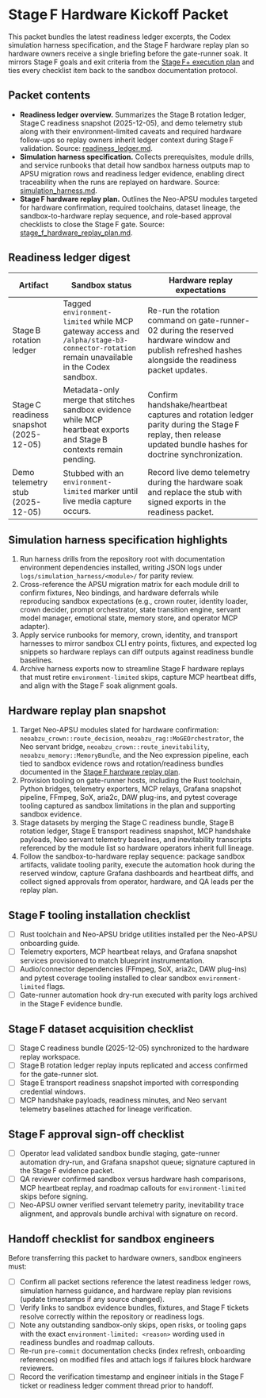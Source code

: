# Stage F Hardware Kickoff Packet

This packet bundles the latest readiness ledger excerpts, the Codex simulation harness specification, and the Stage F hardware replay plan so hardware owners receive a single briefing before the gate-runner soak. It mirrors Stage F goals and exit criteria from the [Stage F+ execution plan](../stage_f_plus_plan.md) and ties every checklist item back to the sandbox documentation protocol.

## Packet contents

- **Readiness ledger overview.** Summarizes the Stage B rotation ledger, Stage C readiness snapshot (2025-12-05), and demo telemetry stub along with their environment-limited caveats and required hardware follow-ups so replay owners inherit ledger context during Stage F validation. Source: [readiness_ledger.md](../readiness_ledger.md).
- **Simulation harness specification.** Collects prerequisites, module drills, and service runbooks that detail how sandbox harness outputs map to APSU migration rows and readiness ledger evidence, enabling direct traceability when the runs are replayed on hardware. Source: [simulation_harness.md](../simulation_harness.md).
- **Stage F hardware replay plan.** Outlines the Neo-APSU modules targeted for hardware confirmation, required toolchains, dataset lineage, the sandbox-to-hardware replay sequence, and role-based approval checklists to close the Stage F gate. Source: [stage_f_hardware_replay_plan.md](../stage_f_hardware_replay_plan.md).

## Readiness ledger digest

| Artifact | Sandbox status | Hardware replay expectations |
| --- | --- | --- |
| Stage B rotation ledger | Tagged `environment-limited` while MCP gateway access and `/alpha/stage-b3-connector-rotation` remain unavailable in the Codex sandbox. | Re-run the rotation command on gate-runner-02 during the reserved hardware window and publish refreshed hashes alongside the readiness packet updates. |
| Stage C readiness snapshot (2025-12-05) | Metadata-only merge that stitches sandbox evidence while MCP heartbeat exports and Stage B contexts remain pending. | Confirm handshake/heartbeat captures and rotation ledger parity during the Stage F replay, then release updated bundle hashes for doctrine synchronization. |
| Demo telemetry stub (2025-12-05) | Stubbed with an `environment-limited` marker until live media capture occurs. | Record live demo telemetry during the hardware soak and replace the stub with signed exports in the readiness packet. |

## Simulation harness specification highlights

1. Run harness drills from the repository root with documentation environment dependencies installed, writing JSON logs under `logs/simulation_harness/<module>/` for parity review.
2. Cross-reference the APSU migration matrix for each module drill to confirm fixtures, Neo bindings, and hardware deferrals while reproducing sandbox expectations (e.g., crown router, identity loader, crown decider, prompt orchestrator, state transition engine, servant model manager, emotional state, memory store, and operator MCP adapter).
3. Apply service runbooks for memory, crown, identity, and transport harnesses to mirror sandbox CLI entry points, fixtures, and expected log snippets so hardware replays can diff outputs against readiness bundle baselines.
4. Archive harness exports now to streamline Stage F hardware replays that must retire `environment-limited` skips, capture MCP heartbeat diffs, and align with the Stage F soak alignment goals.

## Hardware replay plan snapshot

1. Target Neo-APSU modules slated for hardware confirmation: `neoabzu_crown::route_decision`, `neoabzu_rag::MoGEOrchestrator`, the Neo servant bridge, `neoabzu_crown::route_inevitability`, `neoabzu_memory::MemoryBundle`, and the Neo expression pipeline, each tied to sandbox evidence rows and rotation/readiness bundles documented in the [Stage F hardware replay plan](../stage_f_hardware_replay_plan.md).
2. Provision tooling on gate-runner hosts, including the Rust toolchain, Python bridges, telemetry exporters, MCP relays, Grafana snapshot pipeline, FFmpeg, SoX, aria2c, DAW plug-ins, and pytest coverage tooling captured as sandbox limitations in the plan and supporting sandbox evidence.
3. Stage datasets by merging the Stage C readiness bundle, Stage B rotation ledger, Stage E transport readiness snapshot, MCP handshake payloads, Neo servant telemetry baselines, and inevitability transcripts referenced by the module list so hardware operators inherit full lineage.
4. Follow the sandbox-to-hardware replay sequence: package sandbox artifacts, validate tooling parity, execute the automation hook during the reserved window, capture Grafana dashboards and heartbeat diffs, and collect signed approvals from operator, hardware, and QA leads per the replay plan.

## Stage F tooling installation checklist

- [ ] Rust toolchain and Neo-APSU bridge utilities installed per the Neo-APSU onboarding guide.
- [ ] Telemetry exporters, MCP heartbeat relays, and Grafana snapshot services provisioned to match blueprint instrumentation.
- [ ] Audio/connector dependencies (FFmpeg, SoX, aria2c, DAW plug-ins) and pytest coverage tooling installed to clear sandbox `environment-limited` flags.
- [ ] Gate-runner automation hook dry-run executed with parity logs archived in the Stage F evidence bundle.

## Stage F dataset acquisition checklist

- [ ] Stage C readiness bundle (2025-12-05) synchronized to the hardware replay workspace.
- [ ] Stage B rotation ledger replay inputs replicated and access confirmed for the gate-runner slot.
- [ ] Stage E transport readiness snapshot imported with corresponding credential windows.
- [ ] MCP handshake payloads, readiness minutes, and Neo servant telemetry baselines attached for lineage verification.

## Stage F approval sign-off checklist

- [ ] Operator lead validated sandbox bundle staging, gate-runner automation dry-run, and Grafana snapshot queue; signature captured in the Stage F evidence packet.
- [ ] QA reviewer confirmed sandbox versus hardware hash comparisons, MCP heartbeat replay, and roadmap callouts for `environment-limited` skips before signing.
- [ ] Neo-APSU owner verified servant telemetry parity, inevitability trace alignment, and approvals bundle archival with signature on record.

## Handoff checklist for sandbox engineers

Before transferring this packet to hardware owners, sandbox engineers must:

- [ ] Confirm all packet sections reference the latest readiness ledger rows, simulation harness guidance, and hardware replay plan revisions (update timestamps if any source changed).
- [ ] Verify links to sandbox evidence bundles, fixtures, and Stage F tickets resolve correctly within the repository or readiness logs.
- [ ] Note any outstanding sandbox-only skips, open risks, or tooling gaps with the exact `environment-limited: <reason>` wording used in readiness bundles and roadmap callouts.
- [ ] Re-run `pre-commit` documentation checks (index refresh, onboarding references) on modified files and attach logs if failures block hardware reviewers.
- [ ] Record the verification timestamp and engineer initials in the Stage F ticket or readiness ledger comment thread prior to handoff.
